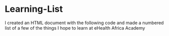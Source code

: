 # Learning-List
I created an HTML document with the following code and made a numbered list of a few of the things I hope to learn at eHealth Africa Academy
